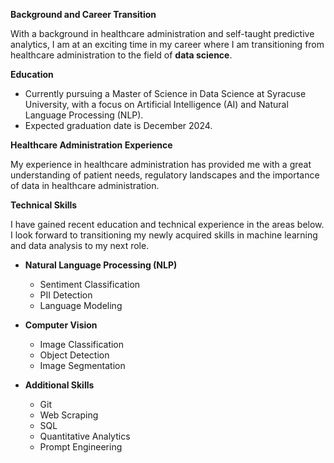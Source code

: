 **Background and Career Transition**

With a background in healthcare administration and self-taught predictive analytics, I am at an exciting time in my career where I am transitioning from healthcare administration to the field of **data science**.

**Education**

* Currently pursuing a Master of Science in Data Science at Syracuse University, with a focus on Artificial Intelligence (AI) and Natural Language Processing (NLP).
* Expected graduation date is December 2024.

**Healthcare Administration Experience**

My experience in healthcare administration has provided me with a great understanding of patient needs, regulatory landscapes and the importance of data in healthcare administration.

**Technical Skills**

I have gained recent education and technical experience in the areas below. I look forward to transitioning my newly acquired skills in machine learning and data analysis to my next role.

* **Natural Language Processing (NLP)**
    * Sentiment Classification
    * PII Detection
    * Language Modeling
      
* **Computer Vision**
    * Image Classification
    * Object Detection
    * Image Segmentation

* **Additional Skills**
    * Git
    * Web Scraping
    * SQL
    * Quantitative Analytics
    * Prompt Engineering
